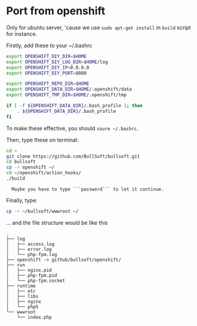 Port from openshift
========
Only for ubuntu server, 'cause we use ```sudo apt-get install``` in ```build``` script for instance.

Firstly, add these to your ~/.bashrc

```bash
export OPENSHIFT_DIY_DIR=$HOME
export OPENSHIFT_DIY_LOG_DIR=$HOME/log
export OPENSHIFT_DIY_IP=0.0.0.0
export OPENSHIFT_DIY_PORT=8080

export OPENSHIFT_REPO_DIR=$HOME
export OPENSHIFT_DATA_DIR=$HOME/.openshift/data
export OPENSHIFT_TMP_DIR=$HOME/.openshift/tmp

if [ -f ${OPENSHIFT_DATA_DIR}/.bash_profile ]; then
    . ${OPENSHIFT_DATA_DIR}/.bash_profile
fi
```

To make these effective, you should ```soure ~/.bashrc```.

Then, type these on terminal:

```bash
cd ~
git clone https://github.com/BullSoft/bullsoft.git
cd bullsoft
cp -r openshift ~/
cd ~/openshift/action_hooks/
./build

```

      Maybe you have to type ```password``` to let it continue.


Finally, type:

```bash
cp -r ~/bullsoft/wwwroot ~/
```
... and the file structure would be like this

```
.
├── log
│   ├── access.log
│   ├── error.log
│   └── php-fpm.log
├── openshift -> github/bullsoft/openshift/
├── run
│   ├── nginx.pid
│   ├── php-fpm.pid
│   └── php-fpm.socket
├── runtime
│   ├── etc
│   ├── libs
│   ├── nginx
│   └── php5
└── wwwroot
    └── index.php
    
```    